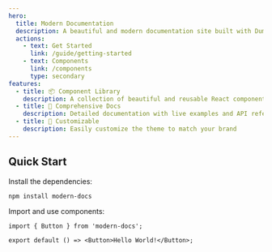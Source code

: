 ```yaml
---
hero:
  title: Modern Documentation
  description: A beautiful and modern documentation site built with Dumi
  actions:
    - text: Get Started
      link: /guide/getting-started
    - text: Components
      link: /components
      type: secondary
features:
  - title: 📦 Component Library
    description: A collection of beautiful and reusable React components
  - title: 📖 Comprehensive Docs
    description: Detailed documentation with live examples and API references
  - title: 🎨 Customizable
    description: Easily customize the theme to match your brand
---
```


## Quick Start

Install the dependencies:

```bash
npm install modern-docs
```

Import and use components:

```tsx
import { Button } from 'modern-docs';

export default () => <Button>Hello World!</Button>;
```